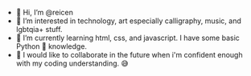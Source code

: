 - 👋 Hi, I’m @reicen
- 👀 I’m interested in technology, art especially calligraphy, music, and lgbtqia+ stuff.
- 🌱 I’m currently learning html, css, and javascript. I have some basic Python 🐍 knowledge.
- 💞️ I would like to collaborate in the future when i'm confident enough with my coding understanding. 😅

<!---
reicen/reicen is a ✨ special ✨ repository because its `README.md` (this file) appears on your GitHub profile.
You can click the Preview link to take a look at your changes.
--->
